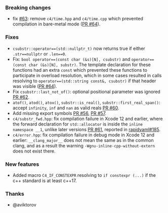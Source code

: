 ### Breaking changes

- fix [#63](https://github.com/biojppm/c4core/issues/63): remove `c4/time.hpp` and `c4/time.cpp` which prevented compilation in bare-metal mode ([PR #64](https://github.com/biojppm/c4core/issues/64)).


### Fixes

- `csubstr::operator==(std::nullptr_t)` now returns true if either `.str==nullptr` or `.len==0`.
- Fix: `bool operator==(const char (&s)[N], csubstr)`  and `operator==(const char (&s)[N], substr)`. The template declaration for these functions had an extra `const` which prevented these functions to participate in overload resolution, which in some cases resulted in calls resolving to `operator==(std::string const&, csubstr)` if that header was visible ([PR #64](https://github.com/biojppm/c4core/issues/64)).
- Fix `csubstr::last_not_of()`: optional positional parameter was ignored [PR #62](https://github.com/biojppm/c4core/pull/62).
- `atof()`, `atod()`, `atox()`, `substr::is_real()`, `substr::first_real_span()`: accept `infinity`, `inf` and `nan` as valid reals [PR #60](https://github.com/biojppm/c4core/pull/60).
- Add missing export symbols [PR #56](https://github.com/biojppm/c4core/pull/56), [PR #57](https://github.com/biojppm/c4core/pull/57).
- `c4/substr_fwd.hpp`: fix compilation failure in Xcode 12 and earlier, where the forward declaration for `std::allocator` is inside the `inline namespace __1`, unlike later versions [PR #61](https://github.com/biojppm/c4core/pull/61), reported in [rapidyaml#185](https://github.com/biojppm/rapidyaml/issues/185).
- `c4/error.hpp`: fix compilation failure in debug mode in Xcode 12 and earlier: `__clang_major__` does not mean the same as in the common clang, and as a result the warning `-Wgnu-inline-cpp-without-extern` does not exist there.

### New features

- Added macro `C4_IF_CONSTEXPR` resolving to `if constexpr (...)` if the c++ standard is at least c++17.

### Thanks

- @aviktorov
